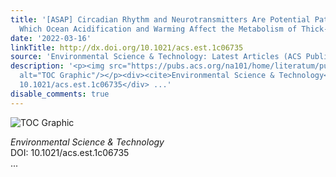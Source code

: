 ```yaml
---
title: '[ASAP] Circadian Rhythm and Neurotransmitters Are Potential Pathways through
  Which Ocean Acidification and Warming Affect the Metabolism of Thick-Shell Mussels'
date: '2022-03-16'
linkTitle: http://dx.doi.org/10.1021/acs.est.1c06735
source: 'Environmental Science & Technology: Latest Articles (ACS Publications)'
description: '<p><img src="https://pubs.acs.org/na101/home/literatum/publisher/achs/journals/content/esthag/0/esthag.ahead-of-print/acs.est.1c06735/20220316/images/medium/es1c06735_0007.gif"
  alt="TOC Graphic"/></p><div><cite>Environmental Science & Technology</cite></div><div>DOI:
  10.1021/acs.est.1c06735</div> ...'
disable_comments: true
---
```

<p><img src="https://pubs.acs.org/na101/home/literatum/publisher/achs/journals/content/esthag/0/esthag.ahead-of-print/acs.est.1c06735/20220316/images/medium/es1c06735_0007.gif" alt="TOC Graphic"/></p><div><cite>Environmental Science & Technology</cite></div><div>DOI: 10.1021/acs.est.1c06735</div> ...